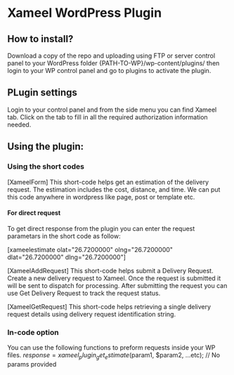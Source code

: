 # Xameel WordPress Plugin
## How to install?
Download a copy of the repo and uploading using FTP or server control panel to your WordPress folder {PATH-TO-WP}/wp-content/plugins/ then login to your WP control panel and go to plugins to activate the plugin.

## PLugin settings
Login to your control panel and from the side menu you can find Xameel tab. Click on the tab to fill in all the required authorization information needed.

## Using the plugin:
### Using the short codes
[XameelForm]
This short-code helps get an estimation of the delivery request. The estimation includes the cost, distance, and time. We can put this code anywhere in wordpress like page, post or template etc.

#### For direct request
To get direct response from the plugin you can enter the request parametars in the short code as follow:

[xameelestimate olat="26.7200000" olng="26.7200000" dlat="26.7200000" dlng="26.7200000"]

[XameelAddRequest]
This short-code helps submit a Delivery Request. Create a new delivery request to Xameel. Once the request is submitted it will be sent to dispatch for processing. After submitting the request you can use Get Delivery Request to track the request status.

[XameelGetRequest]
This short-code helps retrieving a single delivery request details using delivery request identification string.

### In-code option
You can use the following functions to preform requests inside your WP files.
$response = xameel_plugin_get_estimate($param1, $param2, ...etc); // No params provided 